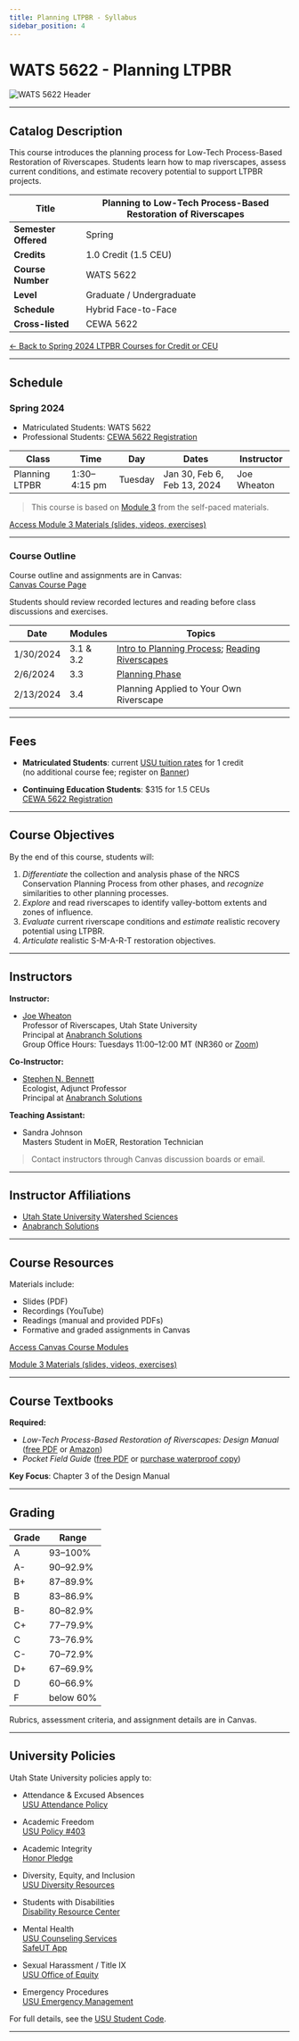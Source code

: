 ```yaml
---
title: Planning LTPBR - Syllabus
sidebar_position: 4
---
```


# WATS 5622 - Planning LTPBR

![WATS 5622 Header](/img/courses/WATS-5622_header_C.png)

---

## Catalog Description

This course introduces the planning process for Low-Tech Process-Based Restoration of Riverscapes. Students learn how to map riverscapes, assess current conditions, and estimate recovery potential to support LTPBR projects.

| **Title** | Planning to Low-Tech Process-Based Restoration of Riverscapes |
|-----------|---------------------------------------------------------------|
| **Semester Offered** | Spring |
| **Credits** | 1.0 Credit (1.5 CEU) |
| **Course Number** | WATS 5622 |
| **Level** | Graduate / Undergraduate |
| **Schedule** | Hybrid Face-to-Face |
| **Cross-listed** | CEWA 5622 |

[← Back to Spring 2024 LTPBR Courses for Credit or CEU](/workshops/2024/USU/)

---

## Schedule

### Spring 2024

- Matriculated Students: WATS 5622
- Professional Students: [CEWA 5622 Registration](https://cpe.usu.edu/search/publicCourseSearchDetails.do?method=load&courseId=1073962)

| Class | Time | Day | Dates | Instructor |
|-------|------|-----|-------|------------|
| Planning LTPBR | 1:30–4:15 pm | Tuesday | Jan 30, Feb 6, Feb 13, 2024 | Joe Wheaton |

> This course is based on [Module 3](/workshops/2020/SGI/Modules/module3) from the self-paced materials.

[Access Module 3 Materials (slides, videos, exercises)](/workshops/2020/SGI/Modules/module3)

---

### Course Outline

Course outline and assignments are in Canvas:  
[Canvas Course Page](https://usu.instructure.com/courses/754453)

Students should review recorded lectures and reading before class discussions and exercises.

| Date | Modules | Topics |
|------|---------|--------|
| 1/30/2024 | 3.1 & 3.2 | [Intro to Planning Process](http://lowtechpbr.restoration.usu.edu/workshops/2020/SGI/Modules/module3#b-overview-of-planning--nrcs-conservation-planning-process); [Reading Riverscapes](http://lowtechpbr.restoration.usu.edu/workshops/2020/SGI/Modules/module3#c-valley-bottom-mapping--virtual-field-trip) |
| 2/6/2024 | 3.3 | [Planning Phase](http://lowtechpbr.restoration.usu.edu/workshops/2020/SGI/Modules/module3#e-risk-assessment-condition-assessment--recovery-potential) |
| 2/13/2024 | 3.4 | Planning Applied to Your Own Riverscape |

---

## Fees

- **Matriculated Students**: current [USU tuition rates](https://www.usu.edu/registrar/registration/payment/) for 1 credit  
  (no additional course fee; register on [Banner](http://banner.usu.edu))

- **Continuing Education Students**: $315 for 1.5 CEUs  
  [CEWA 5622 Registration](https://cpe.usu.edu/search/publicCourseSearchDetails.do?method=load&courseId=1073962)

---

## Course Objectives

By the end of this course, students will:

1. *Differentiate* the collection and analysis phase of the NRCS Conservation Planning Process from other phases, and *recognize* similarities to other planning processes.
2. *Explore* and read riverscapes to identify valley-bottom extents and zones of influence.
3. *Evaluate* current riverscape conditions and *estimate* realistic recovery potential using LTPBR.
4. *Articulate* realistic S-M-A-R-T restoration objectives.

---

## Instructors

**Instructor:**

- [Joe Wheaton](http://joewheaton.org)  
  Professor of Riverscapes, Utah State University  
  Principal at [Anabranch Solutions](https://www.anabranchsolutions.com/joe-wheaton.html)  
  Group Office Hours: Tuesdays 11:00–12:00 MT (NR360 or [Zoom](https://usu-edu.zoom.us/j/83341579485?pwd=NVhTL01YNjJzRW1xTmRLbmxYS2hZUT09&from=addon))

**Co-Instructor:**

- [Stephen N. Bennett](https://www.researchgate.net/profile/Stephen_Bennett8)  
  Ecologist, Adjunct Professor  
  Principal at [Anabranch Solutions](https://www.anabranchsolutions.com/stephen-bennett.html)

**Teaching Assistant:**

- Sandra Johnson  
  Masters Student in MoER, Restoration Technician

> Contact instructors through Canvas discussion boards or email.

---

## Instructor Affiliations

- [Utah State University Watershed Sciences](https://qcnr.usu.edu/wats/index)
- [Anabranch Solutions](https://www.anabranchsolutions.com/)

---

## Course Resources

Materials include:

- Slides (PDF)
- Recordings (YouTube)
- Readings (manual and provided PDFs)
- Formative and graded assignments in Canvas

[Access Canvas Course Modules](https://usu.instructure.com/courses/754453)

[Module 3 Materials (slides, videos, exercises)](/workshops/2020/SGI/Modules/module3)

---

## Course Textbooks

**Required:**

- *Low-Tech Process-Based Restoration of Riverscapes: Design Manual* ([free PDF](/manual) or [Amazon](https://www.amazon.com/Low-Tech-Process-Based-Restoration-Riverscapes-Design/dp/1543972993))
- *Pocket Field Guide* ([free PDF](/resources/pocket) or [purchase waterproof copy](http://www.anabranchsolutions.com/store/p7/pocketguide.html))

**Key Focus**: Chapter 3 of the Design Manual

---

## Grading

| Grade | Range |
|-------|-------|
| A | 93–100% |
| A- | 90–92.9% |
| B+ | 87–89.9% |
| B | 83–86.9% |
| B- | 80–82.9% |
| C+ | 77–79.9% |
| C | 73–76.9% |
| C- | 70–72.9% |
| D+ | 67–69.9% |
| D | 60–66.9% |
| F | below 60% |

Rubrics, assessment criteria, and assignment details are in Canvas.

---

## University Policies

Utah State University policies apply to:

- Attendance & Excused Absences  
  [USU Attendance Policy](https://catalog.usu.edu/content.php?catoid=12&navoid=3160)

- Academic Freedom  
  [USU Policy #403](http://www.usu.edu/hr/files/uploads/Policies/403.pdf)

- Academic Integrity  
  [Honor Pledge](https://studentconduct.usu.edu/studentcode/article6)

- Diversity, Equity, and Inclusion  
  [USU Diversity Resources](https://www.usu.edu/provost/diversity)

- Students with Disabilities  
  [Disability Resource Center](http://www.usu.edu/drc/)

- Mental Health  
  [USU Counseling Services](https://counseling.usu.edu/)  
  [SafeUT App](https://healthcare.utah.edu/uni/programs/safe-ut-smartphone-app)

- Sexual Harassment / Title IX  
  [USU Office of Equity](https://equity.usu.edu/)

- Emergency Procedures  
  [USU Emergency Management](https://www.usu.edu/emergency)

For full details, see the [USU Student Code](https://studentconduct.usu.edu/studentcode/).

---
